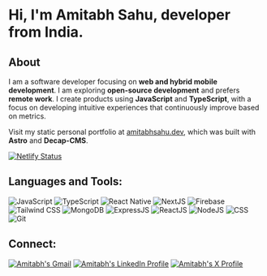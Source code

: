 # Hi, I'm Amitabh Sahu, developer from India.

## About

I am a software developer focusing on **web and hybrid mobile development**. I am exploring **open-source development** and prefers **remote work**. I create products using **JavaScript** and **TypeScript**, with a focus on developing intuitive experiences that continuously improve based on metrics.

Visit my static personal portfolio at [amitabhsahu.dev](https://amitabhsahu.dev/), which was built with **Astro** and **Decap-CMS**.

[![Netlify Status](https://api.netlify.com/api/v1/badges/b722e973-f265-45f2-a3e2-9dab9c35cac5/deploy-status)](https://app.netlify.com/sites/amitabhsahu/deploys)

## Languages and Tools:

![JavaScript](https://img.shields.io/badge/JavaScript-323330?style=for-the-badge&logo=javascript&logoColor=F7DF1E)
![TypeScript](https://img.shields.io/badge/TypeScript-007ACC?style=for-the-badge&logo=typescript&logoColor=white)
![React Native](https://img.shields.io/badge/React_Native-20232A?style=for-the-badge&logo=react&logoColor=61DAFB)
![NextJS](https://img.shields.io/badge/next%20js-000000?style=for-the-badge&logo=nextdotjs&logoColor=white)
![Firebase](https://img.shields.io/badge/firebase-ffca28?style=for-the-badge&logo=firebase&logoColor=black)
![Tailwind CSS](https://img.shields.io/badge/Tailwind_CSS-38B2AC?style=for-the-badge&logo=tailwind-css&logoColor=white)
![MongoDB](https://img.shields.io/badge/MongoDB-4EA94B?style=for-the-badge&logo=mongodb&logoColor=white)
![ExpressJS](https://img.shields.io/badge/Express%20js-000000?style=for-the-badge&logo=express&logoColor=white)
![ReactJS](https://img.shields.io/badge/React-20232A?style=for-the-badge&logo=react&logoColor=61DAFB)
![NodeJS](https://img.shields.io/badge/Node%20js-339933?style=for-the-badge&logo=nodedotjs&logoColor=white)
![CSS](https://img.shields.io/badge/CSS3-1572B6?style=for-the-badge&logo=css3&logoColor=white)
![Git](https://img.shields.io/badge/GIT-E44C30?style=for-the-badge&logo=git&logoColor=white)

## Connect:

[![Amitabh's Gmail](https://img.shields.io/badge/amitabh.sahu0008-EA4336?logo=gmail&logoColor=white)](mailto:amitabh.sahu0008@gmail.com?subject=Let%E2%80%99s%20Connect%20%F0%9F%A4%9D&body=Hi%20Amitabh%2C%0A%0A%2A%2Amessage%20goes%20here%2A%2A)
[![Amitabh's LinkedIn Profile](https://img.shields.io/badge/@amitabh--sahu-0077B5?logo=linkedin&logoColor=white)](https://www.linkedin.com/in/amitabh-sahu)
[![Amitabh's X Profile](https://img.shields.io/badge/@asdotdev-000000?logo=x&logoColor=white)](https://x.com/asdotdev)
